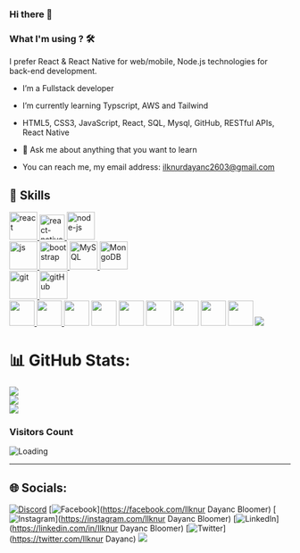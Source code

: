 ### Hi there 👋


### What I'm using ? 🛠

I prefer React & React Native for web/mobile, Node.js technologies for back-end development.
<br/>

- I’m a Fullstack developer

- I’m currently learning Typscript, AWS and Tailwind

- HTML5, CSS3, JavaScript, React, SQL, Mysql, GitHub, RESTful APIs, React Native

- 💬 Ask me about anything that you want to learn

- You can reach me, my email address: ilknurdayanc2603@gmail.com



## 🚀 Skills

<p>

<a href="#" target="_blank"> <img src="https://cdn.icon-icons.com/icons2/2415/PNG/512/react_original_wordmark_logo_icon_146375.png" alt="react" width="50"/> </a>
<a href="#" target="_blank"> <img src="https://www.pngkit.com/png/detail/373-3738691_react-native-svg-transformer-allows-you-import-svg.png" alt="react-native" width="45"/> </a>
<a href="#" target="_blank"> <img src="https://cdn.icon-icons.com/icons2/2415/PNG/512/nodejs_original_logo_icon_146411.png" alt="node-js" height="50"/> </a>  
 <a href="#" target="_blank"> <img src="https://cdn.icon-icons.com/icons2/2108/PNG/512/javascript_icon_130900.png" alt="js" height="50"/> </a>
<a href="#" target="_blank"> <img src="https://cdn.icon-icons.com/icons2/2415/PNG/512/bootstrap_plain_wordmark_logo_icon_146620.png" alt="bootstrap" height="50"/> </a>
<a href="#" target="_blank"> <img src="https://cdn.icon-icons.com/icons2/2415/PNG/512/mysql_original_wordmark_logo_icon_146417.png" alt="MySQL" height="50"/> </a>
<a href="#" target="_blank"> <img src="https://www.vectorlogo.zone/logos/mongodb/mongodb-ar21.svg" alt="MongoDB" height="50"/> </a>  
 <a href="#" target="_blank"> <img src="https://www.vectorlogo.zone/logos/git-scm/git-scm-icon.svg" alt="git" height="50"/> </a>
<a href="#" target="_blank"> <img src="https://www.svgrepo.com/show/349375/github.svg" alt="gitHub" height="50"/> </a>  
 <a href="#" target="_blank"> <img src="https://www.svgrepo.com/show/354354/slack-icon.svg" height="45"/> </a>
 <a href="#" target="_blank"> <img src="https://cdn.jsdelivr.net/gh/devicons/devicon/icons/sass/sass-original.svg" height="45"/> </a>
 <a href="#" target="_blank"> <img src="https://cdn.jsdelivr.net/gh/devicons/devicon/icons/typescript/typescript-original.svg" height="45" /></a>
  <a href="#" target="_blank">  <img src="https://cdn.jsdelivr.net/gh/devicons/devicon/icons/tailwindcss/tailwindcss-plain.svg" height="45" /></a>
 <a href="#" target="_blank"> <img src="https://cdn.jsdelivr.net/gh/devicons/devicon/icons/webpack/webpack-plain-wordmark.svg" height="45" /></a>
 <a href="#" target="_blank"> <img src="https://cdn.jsdelivr.net/gh/devicons/devicon/icons/nodejs/nodejs-original-wordmark.svg" height="45" /></a>
 <a href="#" target="_blank"> <img src="https://cdn.jsdelivr.net/gh/devicons/devicon/icons/npm/npm-original-wordmark.svg" height="45" /></a>
<a href="#" target="_blank"> <img src="https://cdn.jsdelivr.net/gh/devicons/devicon/icons/amazonwebservices/amazonwebservices-original-wordmark.svg"  height="45"/></a>
<a href="#" target="_blank"> <img src="https://cdn.jsdelivr.net/gh/devicons/devicon/icons/npm/npm-original-wordmark.svg" height="45" /></a>
 <a href="#" target="_blank"><img src="https://cdn.jsdelivr.net/gh/devicons/devicon/icons/jquery/jquery-original-wordmark.svg" /></a>
 
</p>


# 📊 GitHub Stats:
![](https://github-readme-stats.vercel.app/api?username=ilknur2603&theme=dark&hide_border=false&include_all_commits=false&count_private=false)<br/>
![](https://github-readme-streak-stats.herokuapp.com/?user=ilknur2603&theme=dark&hide_border=false)<br/>
![](https://github-readme-stats.vercel.app/api/top-langs/?username=ilknur2603&theme=dark&hide_border=false&include_all_commits=false&count_private=false&layout=compact)
### Visitors Count

<img align="left" src = "https://profile-counter.glitch.me/ilknur2603/count.svg" alt ="Loading">
<br>
<hr>



## 🌐 Socials:
[![Discord](https://img.shields.io/badge/Discord-%237289DA.svg?logo=discord&logoColor=white)](https://discord.gg/Iggy#3635) [![Facebook](https://img.shields.io/badge/Facebook-%231877F2.svg?logo=Facebook&logoColor=white)](https://facebook.com/Ilknur Dayanc Bloomer) [![Instagram](https://img.shields.io/badge/Instagram-%23E4405F.svg?logo=Instagram&logoColor=white)](https://instagram.com/Ilknur Dayanc Bloomer) [![LinkedIn](https://img.shields.io/badge/LinkedIn-%230077B5.svg?logo=linkedin&logoColor=white)](https://linkedin.com/in/Ilknur Dayanc Bloomer) [![Twitter](https://img.shields.io/badge/Twitter-%231DA1F2.svg?logo=Twitter&logoColor=white)](https://twitter.com/Ilknur Dayanc) 
[![](https://img.shields.io/badge/linkedin-%230077B5.svg?&style=for-the-badge&logo=linkedin&logoColor=white)](https://www.linkedin.com/in/selman-sahbudak-8a0a4a22b/)
